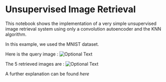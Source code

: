 # Unsupervised Image Retrieval

This notebook shows the implementation of a very simple unsupervised image retrieval system using only a convolution autoencoder and the KNN algorithm.

In this example, we used the MNIST dataset.


Here is the query image :
![Optional Text](../master/Images/query_image.png)

The 5 retrieved images are : 
![Optional Text](../master/Images/retrieved_images.png)

A further explanation can be found *here*
